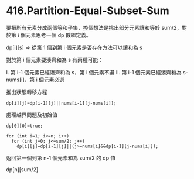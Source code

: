 # 416.Partition-Equal-Subset-Sum

要把所有元素分成兩個等和子集，換個想法是挑出部分元素讓和等於 sum/2，對於第 i 個元素思考一個 dp 數組定義。

dp[i][s] => 從第 1 個到第 i 個元素是否存在方法可以讓和為 s

對於第 i 個元素要湊齊和為 s 有兩種可能：

I. 第 i-1 個元素已經湊齊和為 s，第 i 個元素不選
II. 第 i-1 個元素已經湊齊和為 s-nums[i]，第 i 個元素必選

推出狀態轉移方程

```
dp[i][j]=dp[i-1][j]||nums[i-1][j-nums[i]];
```

處理越界問題及初始值

```
dp[0][0]=true;

for (int i=1; i<=n; i++)
  for (int j=0; j<=sum/2; j++)
    dp[i][j]=dp[i-1][j]||(j>=nums[i]&&dp[i-1][j-nums[i]]);
```

返回第一個到第 n-1 個元素和為 sum/2 的 dp 值

dp[n][sum/2]
